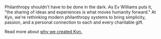 ---
layout: title
categories: [all-categories]
image_url: /images/kyn.jpg
image_width: 200
image_height: 100
header: Connected Philanthropy
body: <p>Philanthropy shouldn't have to be done in the dark. As Ev Williams puts it, "the sharing of ideas and experiences is what moves humanity forward." At Kyn, we're rethinking modern philanthropy systems to bring simplicity, passion, and a personal connection to each and every charitable gift.</p><p>Read more about <a href="http://www.getkyn.com/our-story.html" target="_blank">why we created Kyn.</a></p>
---
